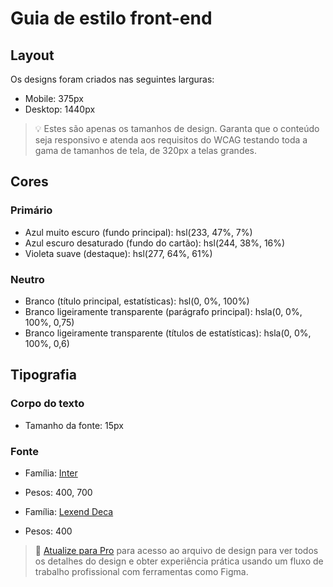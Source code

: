 # Guia de estilo front-end

## Layout

Os designs foram criados nas seguintes larguras:

- Mobile: 375px
- Desktop: 1440px

> 💡 Estes são apenas os tamanhos de design. Garanta que o conteúdo seja responsivo e atenda aos requisitos do WCAG testando toda a gama de tamanhos de tela, de 320px a telas grandes.

## Cores

### Primário

- Azul muito escuro (fundo principal): hsl(233, 47%, 7%)
- Azul escuro desaturado (fundo do cartão): hsl(244, 38%, 16%)
- Violeta suave (destaque): hsl(277, 64%, 61%)

### Neutro

- Branco (título principal, estatísticas): hsl(0, 0%, 100%)
- Branco ligeiramente transparente (parágrafo principal): hsla(0, 0%, 100%, 0,75)
- Branco ligeiramente transparente (títulos de estatísticas): hsla(0, 0%, 100%, 0,6)

## Tipografia

### Corpo do texto

- Tamanho da fonte: 15px

### Fonte

- Família: [Inter](https://fonts.google.com/specimen/Inter)
- Pesos: 400, 700

- Família: [Lexend Deca](https://fonts.google.com/specimen/Lexend+Deca)
- Pesos: 400

> 💎 [Atualize para Pro](https://www.frontendmentor.io/pro?ref=style-guide) para acesso ao arquivo de design para ver todos os detalhes do design e obter experiência prática usando um fluxo de trabalho profissional com ferramentas como Figma.